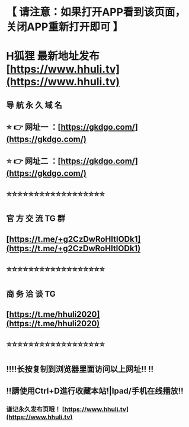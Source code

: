 # 【 请注意：如果打开APP看到该页面，关闭APP重新打开即可 】

# H狐狸 最新地址发布 [https://www.hhuli.tv](https://www.hhuli.tv)

## 导 航 永 久 域 名 

## ⭐️ 👉 网址一 ：[https://gkdgo.com/](https://gkdgo.com/)

## ⭐️ 👉 网址二 ：[https://gkdgo.com/](https://gkdgo.com/)

## ⭐️⭐️⭐️⭐️⭐️⭐️⭐️⭐️⭐️⭐️⭐️⭐️⭐️⭐️⭐️⭐️⭐️⭐️

## 官 方 交 流 TG 群 

## [https://t.me/+g2CzDwRoHItlODk1](https://t.me/+g2CzDwRoHItlODk1)

## ⭐️⭐️⭐️⭐️⭐️⭐️⭐️⭐️⭐️⭐️⭐️⭐️⭐️⭐️⭐️⭐️⭐️⭐️

## 商 务 洽 谈 TG 

## [https://t.me/hhuli2020](https://t.me/hhuli2020)

## ⭐️⭐️⭐️⭐️⭐️⭐️⭐️⭐️⭐️⭐️⭐️⭐️⭐️⭐️⭐️⭐️⭐️⭐️

## ‼️‼️长按复制到浏览器里面访问以上网址‼️ ‼️

## ‼️請使用Ctrl+D進行收藏本站!|Ipad/手机在线播放‼️

### 谨记永久发布页哦！ [https://www.hhuli.tv](https://www.hhuli.tv)

